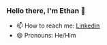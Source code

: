 ### Hello there, I'm Ethan 👋


- 📫 How to reach me: [Linkedin](https://www.linkedin.com/in/ethan-liu-069717216/)
- 😄 Pronouns: He/Him
